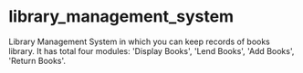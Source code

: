 # library_management_system
Library Management System in which you can keep records of books library. It has total four modules: 'Display Books', 'Lend Books', 'Add Books', 'Return Books'.

